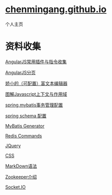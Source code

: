 [chenmingang.github.io](http://chenmingang.github.io/view/blog/list.html)
==================
个人主页
######
资料收集
===
[AngularJS常用插件与指令收集](http://chensd.com/2015-06/AngularJS-popular-Plugins-and-Directive.html)

[AngularJS分页](https://github.com/miaoyaoyao/AngularJs-UI)

[娇小的（可配置）富文本编辑器](http://www.tinymce.com/tryit/3_x/full.php)

[图解Javascript上下文与作用域](http://blog.rainy.im/2015/07/04/scope-chain-and-prototype-chain-in-js/)

[spring,mybatis事务管理配置](http://openwares.net/java/spring_mybatis_transaction.html)

[spring schema 配置](http://www.cnblogs.com/jifeng/archive/2011/09/14/2176599.html)

[MyBatis Generator](http://mybatis.github.io/generator/index.html)

[Redis Commands](http://redis.io/commands/)

[JQuery](http://www.php100.com/manual/jquery/)

[CSS](http://css.doyoe.com/)

[MarkDown语法](http://jingxuan.io/markdown/)

[Zookeeper介绍](http://www.cnblogs.com/yuyijq/p/3391945.html)

[Socket.IO](http://socket.io/docs/)
